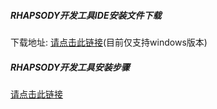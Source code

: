 ##### RHAPSODY开发工具IDE安装文件下载

下载地址: [请点击此链接](https://pan.baidu.com/s/1eu3fKONrn9FL-CfVcq6lKA?pwd=113o )(目前仅支持windows版本)

##### RHAPSODY开发工具安装步骤

 [请点击此链接](https://www.alsoapp.com/docs-v1-rhapsody/Installing-Rhapsody-IDE_133164335.html)
